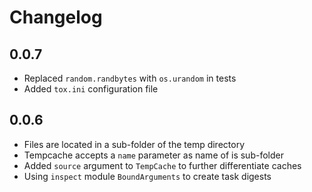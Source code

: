 # Changelog

## 0.0.7
- Replaced `random.randbytes` with `os.urandom` in tests
- Added `tox.ini` configuration file

## 0.0.6
- Files are located in a sub-folder of the temp directory
- Tempcache accepts a `name` parameter as name of is sub-folder
- Added `source` argument to `TempCache` to further differentiate caches
- Using `inspect` module `BoundArguments` to create task digests


